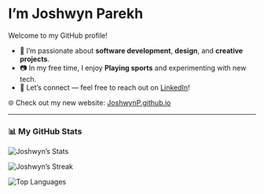 <h1>I’m Joshwyn Parekh</h1>
<p>Welcome to my GitHub profile!</p>

<ul>
  <li>🚀 I’m passionate about <b>software development</b>, <b>design</b>, and <b>creative projects</b>.</li>
  <li>📷 In my free time, I enjoy <b>Playing sports</b> and experimenting with new tech.</li>
  <li>💼 Let’s connect — feel free to reach out on <a href="https://www.linkedin.com/in/joshwynparekh">LinkedIn</a>!</li>
</ul>

🌐 Check out my new website: [JoshwynP.github.io](https://JoshwynP.github.io)

---

### 📊 My GitHub Stats
![Joshwyn’s Stats](https://github-readme-stats.vercel.app/api?username=JoshwynP&show_icons=true&hide_border=true&count_private=true&title_color=8b5cf6&icon_color=8b5cf6&text_color=ffffff&bg_color=0d1117)

![Joshwyn’s Streak](https://github-readme-streak-stats.herokuapp.com/?user=JoshwynP&hide_border=true&background=0d1117&ring=8b5cf6&fire=8b5cf6&currStreakLabel=8b5cf6&sideNums=ffffff&sideLabels=ffffff&dates=cccccc)

![Top Languages](https://github-readme-stats.vercel.app/api/top-langs/?username=JoshwynP&show_icons=true&hide_border=true&layout=compact&title_color=8b5cf6&text_color=ffffff&bg_color=0d1117)
